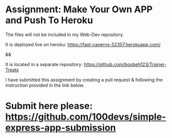# Assignment: Make Your Own APP and Push To Heroku

The files will not be included in my Web-Dev repository. 

It is deployed live on heroku:
https://fast-caverns-52357.herokuapp.com/

&& 

It is located in a separate repository: 
https://github.com/boobeh123/Trainer-Treats

I have submitted this assignment by creating a pull request & following the instruction provided in the link below.
# Submit here please: https://github.com/100devs/simple-express-app-submission